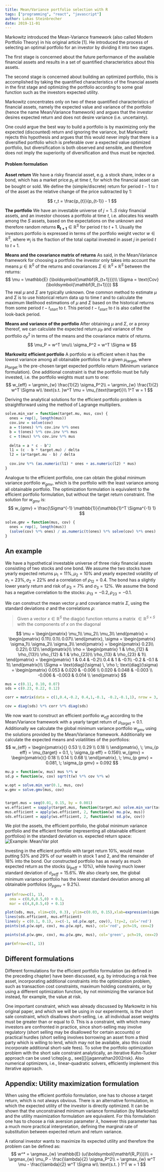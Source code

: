 ```yaml
---
title: Mean/Variance portfolio selection with R
tags: ["programming", "react", "javascript"]
author: Lukas Steinbrecher
date: 2019-11-01
---
```


Markowitz introduced the Mean-Variance framework (also called Modern
Portfolio Theory) in his original article [1]. He introduced the process of
selecting an optimal portfolio for an investor by dividing it into two
stages. 

The first stage is concerned about the future performance of the
available financial assets and results in a set of quantified
characteristics about this assets. 

The second stage is concerned about
building an optimized portfolio, this is accomplished by taking the
quantified characteristics of the financial assets in the first stage
and optimizing the portfolio according to some goal function such as the
investors expected utility. 

Markowitz concentrates only on two of these
quantified characteristics of financial assets, namely the expected
value and variance of the portfolio (hence the name Mean/Variance
framework) and argues that the investor desires expected return and does
not desire variance (i.e. uncertainty). 

One could argue the best way to
build a portfolio is by maximizing only the expected (discounted) return
and ignoring the variance, but Markowitz rejects this hypothesis and
argues that this would never imply that there is a diversified portfolio
which is preferable over a expected value optimized portfolio, but
diversification is both observed and sensible, and therefore does not
imply the superiority of diversification and thus must be rejected.

#### Problem formulation

**Asset return** We have a risky financial asset, e.g. a stock share,
index or a bond, which has a market price  $p_t$ at time $t$, for which the financial asset can be bought or sold. We define the (simple/discrete) return for period $t-1$ to $t$ of the asset as the relative change of the price subtracted by 1:

$$
r_t = \frac{p_{t}}{p_{t-1}} - 1
$$


**The portfolio** We have an investable universe of $j = 1..S$ risky financial assets, and an investor chooses a portfolio at time $t$, i.e. allocates his wealth among the $S$ assets, based on the expectations on the unknown and therefore random returns $\boldsymbol{\mathbf{R_{t+1}}} \in \mathbb{R}^S$ for period $t$ to $t+1$. Usually the investors portfolio is expressed in terms of the portfolio weight vector $w \in \mathbb{R}^S$, where $w_j$ is the fraction of the total capital invested in asset $j$ in period $t$ to $t+1$.

**Means and the covariance matrix of returns** As said, in the Mean/Variance framework for choosing a portfolio the investor only takes into account the means $\mu \in \mathbb{R}^S$ of the returns and covariances $\Sigma \in \mathbb{R}^S \times \mathbb{R}^S$ between the returns: 
$$
\mu = \mathbb{E} (\boldsymbol{\mathbf{R_{t+1}}})\\
\Sigma = \text{Cov} (\boldsymbol{\mathbf{R_{t+1}}})
$$
The real $\mu$ and $\Sigma$ are typically unknown. 
One common method to estimate $\mu$ and $\Sigma$ is to use historical return data up to time $t$ and to calculate the maximum likelihood estimations of  $\mu$ and $\Sigma$ based on the historical returns from some period $t-t_{start}$ to $t$. This period $t-t_{start}$ to $t$ is also called the look-back period.

**Means and variance of the portfolio** After obtaining $\mu$ and $\Sigma$, or a proxy thereof, we can calculate the expected return $\mu_P$ and variance of the portfolio $\sigma_P^2$ in terms of the means and the covariance matrix of returns.
$$
\mu_P = w^T \mu\\
\sigma_P^2 = w^T \Sigma w
$$

**Markowitz efficient portfolio** A portfolio $w$ is efficient when it has the lowest variance among all obtainable portfolios for a given $\mu_{\text{target}}$, where $\mu_{\text{target}}$ is the pre-chosen target expected portfolio return (Minimum variance formulation). One additional constraint is that the portfolio must be fully invested, i.e. the portfolio weights must sum to one:
$$
w_{eff} = \argmin_{w} \frac{1}{2} \sigma_P^2\\
= \argmin_{w} \frac{1}{2} w^T \Sigma w\\
\text{s.t. }w^T \mu = \mu_{\text{target}}\\
1^T w = 1
$$

Deriving the analytical solutions for the efficient portfolio problem is straightforward using the method of Lagrange multipliers.

```R
solve.min_var = function(target.mu, mus, cov) {
  ones = rep(1, length(mus))
  cov.inv = solve(cov)
  a = t(ones) %*% cov.inv %*% ones
  b = t(ones) %*% cov.inv %*% mus
  c = t(mus) %*% cov.inv %*% mus
  
  delta = a * c - b^2
  l1 = (c - b * target.mu) / delta
  l2 = (a*target.mu - b) / delta
  
  cov.inv %*% (as.numeric(l1) * ones + as.numeric(l2) * mus)
}

```


Analogue to the efficient portfolio, one can obtain the global minimum variance portfolio $w_{gmv}$, which is the portfolio with the least variance among all obtainable portfolio. The optimization formulation is equivalent to the efficient portfolio formulation, but without the target return constraint. The solution for $w_{gmv}$ is:
$$
w_{gmv} = \frac{\Sigma^{-1} \mathbb{1}}{\mathbb{1}^T \Sigma^{-1} 1}
$$

```R
solve.gmv = function(mus, cov) {
  ones = rep(1, length(mus))
  (solve(cov) %*% ones) / as.numeric(t(ones) %*% solve(cov) %*% ones)
}
```

## An example

We have a hypothetical investable universe of three risky financial assets consisting of two stocks and one bond. We assume the two stocks have yearly expected returns $\mu_1 = 11\%, \mu_2 = 10\%$ and yearly expected volatility of $\sigma_1 = 23\%, \sigma_2 = 22\%$ and a correlation of $\rho_{12} = 0.4$. The bond has a slightly lower yearly return and risk of $\mu_3 = 7\%$ and $\sigma_3 = 12\%$. We assume the bond has a negative correlation to the stocks: $\rho_{13} = -0.2, \rho_{23} = -0.1$.

We can construct the mean vector $\mu$ and covariance matrix $\Sigma$, using the standard deviations $\sigma$ and the correlations $\rho$:

> Given a vector $x \in \mathbb{R}^S$ the $\text{diag}(x)$ function returns a matrix $\in \mathbb{R}^{S \times S}$ with the components of $x$ on the diagonal

$$
\mu = \begin{pmatrix}
  \mu_1\\
  \mu_2\\
  \mu_3\\
 \end{pmatrix} = \begin{pmatrix}
  0.11\\
  0.1\\
  0.07\\
 \end{pmatrix}, \sigma = \begin{pmatrix}
  \sigma_1\\
  \sigma_2\\
  \sigma_3\\
 \end{pmatrix} = \begin{pmatrix}
  0.23\\
  0.22\\
  0.12\\
 \end{pmatrix}\\
\rho = \begin{pmatrix}
  1 & \rho_{12} & \rho_{13}\\
  \rho_{12} & 1 & \rho_{23}\\
  \rho_{13} & \rho_{23} & 1\\
 \end{pmatrix} = \begin{pmatrix}
  1 & 0.4 & -0.2\\
  0.4 & 1 & -0.1\\
  -0.2 & -0.1 & 1\\
 \end{pmatrix}\\
\Sigma = \text{diag}(\sigma) \, \rho \; \text{diag}(\sigma) = \begin{pmatrix}
  0.053 & 0.020 & -0.006 \\ 
  0.020 & 0.048 & -0.003 \\ 
  -0.006 & -0.003 & 0.014 \\ 
  \end{pmatrix}
$$

```R
mus = c(0.11, 0.10, 0.07)
sds = c(0.23, 0.22, 0.12)

corr = matrix(data = c(1,0.4,-0.2, 0.4,1,-0.1, -0.2,-0.1,1), nrow = 3, ncol = 3)

cov = diag(sds) %*% corr %*% diag(sds)
```

We now want to construct an efficient portfolio $w_{eff}$ according to the Mean/Variance framework with a yearly target return of $\mu_{target} = 0.1$. Additionally we calculate the global minimum variance portfolio $w_{gmv}$ using the solutions provided by the Mean/Variance framework. Additionally we calculate the expected means and volatilities of the portfolios:
$$
w_{eff} = \begin{pmatrix}{}
  0.53 \\ 
  0.29 \\ 
  0.18 \\ 
  \end{pmatrix}, \; \mu_{p eff} = \mu_{target} = 0.1,  \; \sigma_{p eff} = 0.156\\
w_{gmv} = \begin{pmatrix}{}
  0.18 \\ 
  0.14 \\ 
  0.68 \\ 
  \end{pmatrix},  \; \mu_{p gmv} = 0.081, \; \sigma_{p gmv} = 0.092
$$

```R
mu.p = function(w, mus) mus %*% w
sd.p = function(w, cov) sqrt(t(w) %*% cov %*% w)

w.opt = solve.min_var(0.1, mus, cov)
w.gmv = solve.gmv(mus, cov)


target.mus = seq(0.01, 0.15, by = 0.001)
ws.efficient = sapply(target.mus, function(target.mu) solve.min_var(target.mu, mus, cov))
mus.efficient = apply(ws.efficient, 2, function(w) mu.p(w, mus))
sds.efficient = apply(ws.efficient, 2, function(w) sd.p(w, cov))
```

We plot the assets, the efficient portfolio, the global minimum variance portfolio and the efficient frontier (representing all obtainable efficient portfolios) in the standard deviation vs. expected return space:
![Example: Mean/Var plot](./mean-var-ex-plot.png)

Investing in the efficient portfolio with target return 10%, would mean putting 53% and 29% of our wealth in stock 1 and 2, and the remainder of 18% into the bond. Our constructed portfolio has as nearly as much expected return as the stocks ($\mu_{p eff} = 10\%$), while having much lower standard deviation of $\sigma_{p eff} = 15.6\%$. We also clearly see, the global minimum variance portfolio has the lowest standard deviation among all obtainable portfolios ($\sigma_{p gmv} = 9.2\%$).


```R
par(mfrow=c(1, 1),
  oma = c(0,0,0.5,0) + 0.1,
  mar = c(4,8,0.5,4) + 0.1)

plot(sds, mus, xlim=c(0, 0.3), ylim=c(0.03, 0.15),xlab=expression(sigma), ylab=expression(mu), pch=19, cex=2)
lines(sds.efficient, mus.efficient)
lines(y = c(0.1, 0.1), x=c(-1, sd.p(w.opt, cov)), lty=2, col='red')
points(sd.p(w.opt, cov), mu.p(w.opt, mus), col='red', pch=19, cex=2)

points(sd.p(w.gmv, cov), mu.p(w.gmv, mus), col='green', pch=19, cex=2)

par(mfrow=c(1, 1))
```

## Different formulations 

Different formulations for the efficient portfolio formulation (as defined in the preceding chapter) have been discussed, e.g. by introducing a risk free asset, incorporating additional constraints into the optimization problem, such as transaction cost constraints, maximum holding constraints, or by using a different optimization function, by not minimizing the variance but instead, for example, the value at risk.
   
One important constraint, which was already discussed by Markowitz in his original paper, and which we will be using in our experiments, is the short sale constraint, which disallows short-selling, i.e. all individual asset weights must be greater than or equal to 0. This is a constraint, with  which many investors are confronted in practice, since short-selling may involve regulatory (short selling may be disallowed for certain accounts) or practical hurdles (short selling involves  borrowing an asset from a third party which is willing to lend, which may not be available, also this could incorporate additional short-sale fees). 
To solve the portfolio optimization problem with the short sale constraint analytically, an iterative Kuhn-Tucker approach can be used \citep[e.g., see][]{jagannathan2002risk}. Also numerical optimizers, i.e., linear-quadratic solvers, efficiently implement this iterative approach.


## Appendix: Utility maximization formulation
 
When using the efficient portfolio formulation, one has to choose a target return, which is not always obvious. There is an alternative formulation, in which the expected utility of the investor is directly optimized. It can be shown that the unconstrained minimum variance formulation (by Markowitz) and the utility maximization formulation are equivalent. For this formulation one has to choose a risk aversion parameter $\lambda$, however this parameter has a much more practical interpretation, defining the marginal rate of substitution between expected return and return variance. 

A rational investor wants to maximize its expected utility and therefore the problem can be defined as:
$$
w^* = \argmax_{w} \mathbb{E} (u(\boldsymbol{\mathbf{R_P}}))\\
= \argmax_{w}  \mu_P - \frac{\lambda}{2} \sigma_P^2\\
= \argmax_{w}  w^T \mu - \frac{\lambda}{2} w^T \Sigma w\\
\text{s.t. } 1^T w = 1
$$